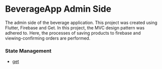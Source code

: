 # BeverageApp Admin Side

The admin side of the beverage application. This project was created using Flutter, Firebase and Get. In this project, the MVC design pattern was adhered to. Here, the processes of saving products to firebase and viewing-confirming orders are performed.

### State Management

- [get](https://pub.dev/packages/get)